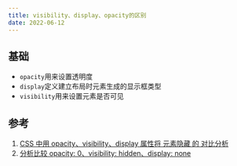 ```yaml
---
title: visibility、display、opacity的区别
date: 2022-06-12
---
```


## 基础

- `opacity`用来设置透明度
- `display`定义建立布局时元素生成的显示框类型
- `visibility`用来设置元素是否可见

## 参考

1. [CSS 中用 opacity、visibility、display 属性将 元素隐藏 的 对比分析](https://segmentfault.com/a/1190000015116392)
2. [分析比较 opacity: 0、visibility: hidden、display: none](https://github.com/Advanced-Frontend/Daily-Interview-Question/issues/100)
